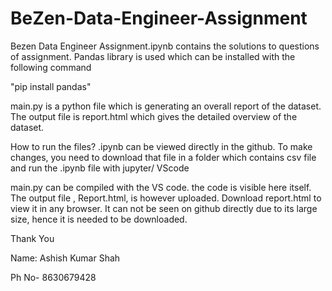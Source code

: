 # BeZen-Data-Engineer-Assignment
Bezen Data Engineer Assignment.ipynb contains the solutions to questions of assignment. Pandas library is used which can be installed with the following command

"pip install pandas"

main.py is a python file which is generating an overall report of the dataset. The output file is report.html which gives the detailed overview of the dataset.

How to run the files?
.ipynb can be viewed directly in the github. To make changes, you need to download that file in a folder which contains csv file and run the .ipynb file with jupyter/ VScode

main.py can be compiled with the VS code. the code is visible here itself. The output file , Report.html, is however uploaded.
Download report.html to view it in any browser. It can not be seen on github directly due to its large size, hence it is needed to be downloaded.

Thank You

Name: Ashish Kumar Shah

Ph No- 8630679428
